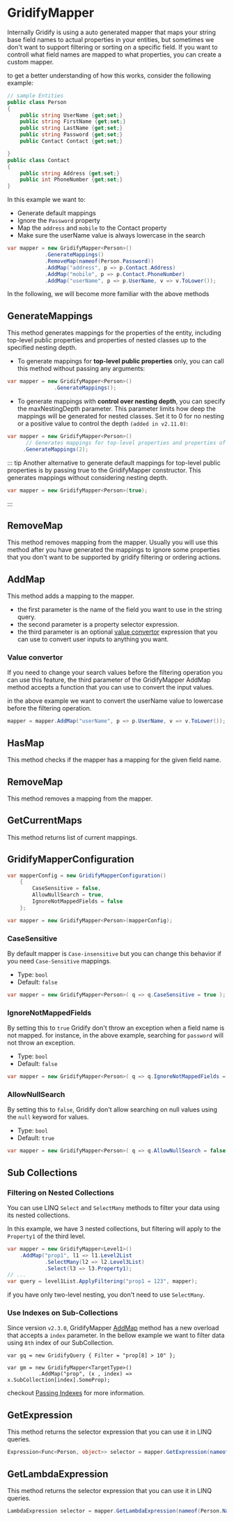 # GridifyMapper

Internally Gridify is using a auto generated mapper that maps your string base field names to actual properties in your entities, but sometimes we don't want to support filtering or sorting on a specific field. If you want to controll what field names are mapped to what properties, you can create a custom mapper.


to get a better understanding of how this works, consider the following example:

``` csharp
// sample Entities
public class Person
{
    public string UserName {get;set;}
    public string FirstName {get;set;}
    public string LastName {get;set;}
    public string Password {get;set;}
    public Contact Contact {get;set;}

}
public class Contact
{
    public string Address {get;set;}
    public int PhoneNumber {get;set;}
}

```

In this example we want to:

- Generate default mappings
- Ignore the `Password` property
- Map the `address` and `mobile` to the Contact property
- Make sure the userName value is always lowercase in the search

``` csharp
var mapper = new GridifyMapper<Person>()
            .GenerateMappings()
            .RemoveMap(nameof(Person.Password))
            .AddMap("address", p => p.Contact.Address)
            .AddMap("mobile", p => p.Contact.PhoneNumber)
            .AddMap("userName", p => p.UserName, v => v.ToLower());
```

In the following, we will become more familiar with the above methods


## GenerateMappings

This method generates mappings for the properties of the entity, including top-level public properties and properties of nested classes up to the specified nesting depth.

- To generate mappings for **top-level public properties** only, you can call this method without passing any arguments:

```csharp
var mapper = new GridifyMapper<Person>()
               .GenerateMappings();

```

- To generate mappings with **control over nesting depth**, you can specify the maxNestingDepth parameter. This parameter limits how deep the mappings will be generated for nested classes. Set it to 0 for no nesting or a positive value to control the depth `(added in v2.11.0)`:

```csharp
var mapper = new GridifyMapper<Person>()
      // Generates mappings for top-level properties and properties of nested classes up to 2 levels deep.
     .GenerateMappings(2);
```

::: tip
Another alternative to generate default mappings for top-level public properties is by passing true to the GridifyMapper constructor. This generates mappings without considering nesting depth.

``` csharp
var mapper = new GridifyMapper<Person>(true);
```

:::

## RemoveMap

This method removes mapping from the mapper. Usually you will use this method after you have generated the mappings to ignore some properties that you don't want to be supported by gridify filtering or ordering actions.

## AddMap
This method adds a mapping to the mapper.
- the first parameter is the name of the field you want to use in the string query.
- the second parameter is a property selector expression.
- the third parameter is an optional [value convertor](#value-convertor) expression that you can use to convert user inputs to anything you want.

### Value convertor
If you need to change your search values before the filtering operation you can use this feature, the third parameter of the GridifyMapper AddMap method accepts a function that you can use to convert the input values.

in the above example we want to convert the userName value to lowercase before the filtering operation.
``` csharp
mapper = mapper.AddMap("userName", p => p.UserName, v => v.ToLower());
```

## HasMap
This method checks if the mapper has a mapping for the given field name.

## RemoveMap
This method removes a mapping from the mapper.

## GetCurrentMaps
This method returns list of current mappings.

## GridifyMapperConfiguration

``` csharp
var mapperConfig = new GridifyMapperConfiguration()
	{
		CaseSensitive = false,
		AllowNullSearch = true,
		IgnoreNotMappedFields = false
	};

var mapper = new GridifyMapper<Person>(mapperConfig);
```


### CaseSensitive

By default mapper is `Case-insensitive` but you can change this behavior if you need `Case-Sensitive` mappings.

- Type: `bool`
- Default: `false`


``` csharp
var mapper = new GridifyMapper<Person>( q => q.CaseSensitive = true );
```

### IgnoreNotMappedFields
By setting this to `true` Gridify don't throw an exception when a field name is not mapped. for instance, in the above example, searching for `password` will not throw an exception.

- Type: `bool`
- Default: `false`

``` csharp
var mapper = new GridifyMapper<Person>( q => q.IgnoreNotMappedFields = true );
```


### AllowNullSearch
By setting this to `false`, Gridify don't allow searching on null values using the `null` keyword for values.

- Type: `bool`
- Default: `true`


``` csharp
var mapper = new GridifyMapper<Person>( q => q.AllowNullSearch = false );
```

## Sub Collections
### Filtering on Nested Collections
You can use LINQ `Select` and `SelectMany` methods to filter your data using its nested collections.

In this example, we have 3 nested collections, but filtering will apply to the `Property1` of the third level.
``` csharp
var mapper = new GridifyMapper<Level1>()
    .AddMap("prop1", l1 => l1.Level2List
            .SelectMany(l2 => l2.Level3List)
            .Select(l3 => l3.Property1);
// ...
var query = level1List.ApplyFiltering("prop1 = 123", mapper);
```

if you have only two-level nesting, you don't need to use `SelectMany`.

### Use Indexes on Sub-Collections

Since version `v2.3.0`, GridifyMapper [AddMap](#addmap) method has a new overload that accepts a `index` parameter.
In the bellow example we want to filter data using `8th` index of our SubCollection.

``` csharp{4}
var gq = new GridifyQuery { Filter = "prop[8] > 10" };

var gm = new GridifyMapper<TargetType>()
	      .AddMap("prop", (x , index) => x.SubCollection[index].SomeProp);
```

checkout [Passing Indexes](./filtering.md#passing-indexes) for more information.

## GetExpression
This method returns the selector expression that you can use it in LINQ queries.
``` csharp
Expression<Func<Person, object>> selector = mapper.GetExpression(nameof(Person.Name));
```
## GetLambdaExpression
This method returns the selector expression that you can use it in LINQ queries.
``` csharp
LambdaExpression selector = mapper.GetLambdaExpression(nameof(Person.Name));
```
